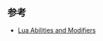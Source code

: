 



## 参考

- [Lua Abilities and Modifiers](https://developer.valvesoftware.com/wiki/Dota_2_Workshop_Tools/Lua_Abilities_and_Modifiers)

